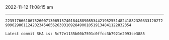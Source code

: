 2022-11-12 11:08:15 am

---

`223517666106752600713065157401844889085344219525514824188232033312027290962986112420234546562630310928490010519134841122832354`

`Latest commit SHA is: 5c77e1135b00b7591c0ffcc3b7921e2993ce3885 `
